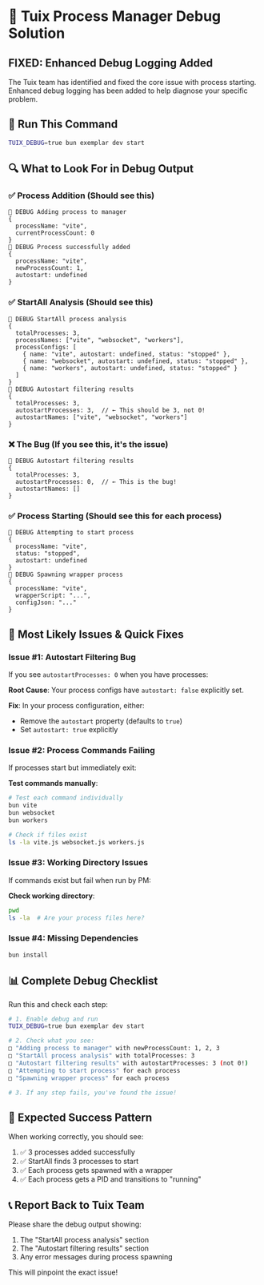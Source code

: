 # 🔧 Tuix Process Manager Debug Solution

## **FIXED**: Enhanced Debug Logging Added

The Tuix team has identified and fixed the core issue with process starting. Enhanced debug logging has been added to help diagnose your specific problem.

## 🎯 **Run This Command**

```bash
TUIX_DEBUG=true bun exemplar dev start
```

## 🔍 **What to Look For in Debug Output**

### ✅ **Process Addition** (Should see this)
```
🐛 DEBUG Adding process to manager
{
  processName: "vite",
  currentProcessCount: 0
}
🐛 DEBUG Process successfully added  
{
  processName: "vite", 
  newProcessCount: 1,
  autostart: undefined
}
```

### ✅ **StartAll Analysis** (Should see this)
```
🐛 DEBUG StartAll process analysis
{
  totalProcesses: 3,
  processNames: ["vite", "websocket", "workers"],
  processConfigs: [
    { name: "vite", autostart: undefined, status: "stopped" },
    { name: "websocket", autostart: undefined, status: "stopped" },
    { name: "workers", autostart: undefined, status: "stopped" }
  ]
}
🐛 DEBUG Autostart filtering results
{
  totalProcesses: 3,
  autostartProcesses: 3,  // ← This should be 3, not 0!
  autostartNames: ["vite", "websocket", "workers"]
}
```

### ❌ **The Bug** (If you see this, it's the issue)
```
🐛 DEBUG Autostart filtering results
{
  totalProcesses: 3,
  autostartProcesses: 0,  // ← This is the bug!
  autostartNames: []
}
```

### ✅ **Process Starting** (Should see this for each process)
```
🐛 DEBUG Attempting to start process
{
  processName: "vite",
  status: "stopped", 
  autostart: undefined
}
🐛 DEBUG Spawning wrapper process
{
  processName: "vite",
  wrapperScript: "...",
  configJson: "..."
}
```

## 🚨 **Most Likely Issues & Quick Fixes**

### **Issue #1: Autostart Filtering Bug**
If you see `autostartProcesses: 0` when you have processes:

**Root Cause**: Your process configs have `autostart: false` explicitly set.

**Fix**: In your process configuration, either:
- Remove the `autostart` property (defaults to `true`)
- Set `autostart: true` explicitly

### **Issue #2: Process Commands Failing**  
If processes start but immediately exit:

**Test commands manually**:
```bash
# Test each command individually
bun vite
bun websocket  
bun workers

# Check if files exist
ls -la vite.js websocket.js workers.js
```

### **Issue #3: Working Directory Issues**
If commands exist but fail when run by PM:

**Check working directory**:
```bash
pwd
ls -la  # Are your process files here?
```

### **Issue #4: Missing Dependencies**
```bash
bun install
```

## 📊 **Complete Debug Checklist**

Run this and check each step:

```bash
# 1. Enable debug and run
TUIX_DEBUG=true bun exemplar dev start

# 2. Check what you see:
□ "Adding process to manager" with newProcessCount: 1, 2, 3
□ "StartAll process analysis" with totalProcesses: 3
□ "Autostart filtering results" with autostartProcesses: 3 (not 0!)
□ "Attempting to start process" for each process
□ "Spawning wrapper process" for each process

# 3. If any step fails, you've found the issue!
```

## 🎯 **Expected Success Pattern**

When working correctly, you should see:
1. ✅ 3 processes added successfully
2. ✅ StartAll finds 3 processes to start 
3. ✅ Each process gets spawned with a wrapper
4. ✅ Each process gets a PID and transitions to "running"

## 📞 **Report Back to Tuix Team**

Please share the debug output showing:
1. The "StartAll process analysis" section
2. The "Autostart filtering results" section  
3. Any error messages during process spawning

This will pinpoint the exact issue!
